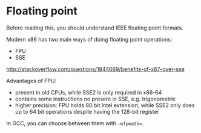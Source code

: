 # Floating point

Before reading this, you should understand IEEE floating point formats.

Modern x86 has two main ways of doing floating point operations:

- FPU
- SSE

<http://stackoverflow.com/questions/1844669/benefits-of-x87-over-sse>

Advantages of FPU:

- present in old CPUs, while SSE2 is only required in x86-64
- contains some instructions no present in SSE, e.g. trigonometric
- higher precision: FPU holds 80 bit Intel extension, while SSE2 only does up to 64 bit operations despite having the 128-bit register

In GCC, you can choose between them with `-mfpmath=`.
